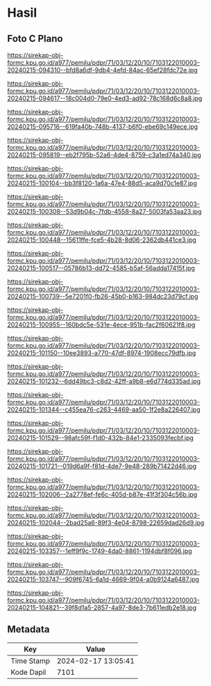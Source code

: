 # Hasil

## Foto C Plano

https://sirekap-obj-formc.kpu.go.id/a977/pemilu/pdpr/71/03/12/20/10/7103122010003-20240215-094310--bfd8a6df-9db4-4efd-84ac-65ef28fdc72e.jpg

https://sirekap-obj-formc.kpu.go.id/a977/pemilu/pdpr/71/03/12/20/10/7103122010003-20240215-094617--18c004d0-79e0-4ed3-ad92-78c168d6c8a8.jpg

https://sirekap-obj-formc.kpu.go.id/a977/pemilu/pdpr/71/03/12/20/10/7103122010003-20240215-095716--619fa40b-748b-4137-b6f0-ebe69c149ece.jpg

https://sirekap-obj-formc.kpu.go.id/a977/pemilu/pdpr/71/03/12/20/10/7103122010003-20240215-095819--eb2f795b-52a6-4de4-8759-c3a1ed74a340.jpg

https://sirekap-obj-formc.kpu.go.id/a977/pemilu/pdpr/71/03/12/20/10/7103122010003-20240215-100104--bb3f8120-1a6a-47e4-88d5-aca9d70c1e87.jpg

https://sirekap-obj-formc.kpu.go.id/a977/pemilu/pdpr/71/03/12/20/10/7103122010003-20240215-100308--53d9b04c-7fdb-4558-8a27-5003fa53aa23.jpg

https://sirekap-obj-formc.kpu.go.id/a977/pemilu/pdpr/71/03/12/20/10/7103122010003-20240215-100448--15611ffe-fce5-4b28-8d06-2362db441ce3.jpg

https://sirekap-obj-formc.kpu.go.id/a977/pemilu/pdpr/71/03/12/20/10/7103122010003-20240215-100517--05786b13-dd72-4585-b5af-56adda17415f.jpg

https://sirekap-obj-formc.kpu.go.id/a977/pemilu/pdpr/71/03/12/20/10/7103122010003-20240215-100739--5e7201f0-fb26-45b0-b163-984dc23d79cf.jpg

https://sirekap-obj-formc.kpu.go.id/a977/pemilu/pdpr/71/03/12/20/10/7103122010003-20240215-100955--160bdc5e-531e-4ece-951b-fac2f60621f8.jpg

https://sirekap-obj-formc.kpu.go.id/a977/pemilu/pdpr/71/03/12/20/10/7103122010003-20240215-101150--10ee3893-a770-47df-8974-1908ecc79dfb.jpg

https://sirekap-obj-formc.kpu.go.id/a977/pemilu/pdpr/71/03/12/20/10/7103122010003-20240215-101232--6dd49bc3-c8d2-42ff-a9b8-e6d774d335ad.jpg

https://sirekap-obj-formc.kpu.go.id/a977/pemilu/pdpr/71/03/12/20/10/7103122010003-20240215-101344--c455ea76-c263-4469-aa50-1f2e8a226407.jpg

https://sirekap-obj-formc.kpu.go.id/a977/pemilu/pdpr/71/03/12/20/10/7103122010003-20240215-101529--98afc59f-f1d0-432b-84e1-2335093fecbf.jpg

https://sirekap-obj-formc.kpu.go.id/a977/pemilu/pdpr/71/03/12/20/10/7103122010003-20240215-101721--019d6a9f-f81d-4de7-9e48-289b71422d46.jpg

https://sirekap-obj-formc.kpu.go.id/a977/pemilu/pdpr/71/03/12/20/10/7103122010003-20240215-102006--2a2778ef-fe6c-405d-b87e-41f3f304c56b.jpg

https://sirekap-obj-formc.kpu.go.id/a977/pemilu/pdpr/71/03/12/20/10/7103122010003-20240215-102044--2bad25a6-89f3-4e04-8798-22659dad26d9.jpg

https://sirekap-obj-formc.kpu.go.id/a977/pemilu/pdpr/71/03/12/20/10/7103122010003-20240215-103357--1eff9f9c-1749-4da0-8861-1194dbf8f096.jpg

https://sirekap-obj-formc.kpu.go.id/a977/pemilu/pdpr/71/03/12/20/10/7103122010003-20240215-103747--909f6745-6a1d-4669-9f04-a0b9124a6487.jpg

https://sirekap-obj-formc.kpu.go.id/a977/pemilu/pdpr/71/03/12/20/10/7103122010003-20240215-104821--39f8d1a5-2857-4a97-8de3-7b611edb2e18.jpg


## Metadata

| Key        | Value               |
| ---------- | ------------------- |
| Time Stamp | 2024-02-17 13:05:41 |
| Kode Dapil | 7101                |



